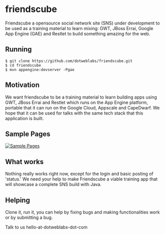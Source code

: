 # friendscube

Friendscube a opensource social network site (SNS) under development to be used as a training material to learn mixing: GWT, JBoss Errai, Google App Engine (GAE) and Restlet  to build something amazing for the web.

## Running

```
$ git clone https://github.com/dotweblabs/friendscube.git
$ cd friendscube
$ mvn appengine:devserver -Pgae
```

## Motivation

We want friendscube to be a training material to learn building apps using GWT, JBoss Errai and Restlet which runs on the App Engine platform, portable that it can run on the Google Cloud, Appscale and CapeDwarf. We hope that it can be used for talks with the same tech stack that this application is built. 

## Sample Pages

[![Sample Pages](http://i.giphy.com/11QURwXSJ8HwJi.gif)](https://youtu.be/sC5YSGCOWnc)

## What works

Nothing really works right now, except for the login and basic posting of 'status.' We need your help to make Friendscube a viable training app that will showcase a complete SNS build with Java. 

## Helping

Clone it, run it, you can help by fixing bugs and making functionalities work or by submitting a bug. 

Talk to us hello-at-dotweblabs-dot-com
